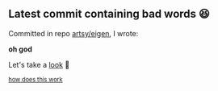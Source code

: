 ## Latest commit containing bad words 😆

Committed in repo [artsy/eigen](https://github.com/artsy/eigen), I wrote:

**oh god**

Let's take a [look](https://github.com/artsy/eigen/commit/a53729d86d576ba02cfbb9d2b3f5a8cb9f0aa173) 🤔

<sub>[how does this work](https://github.com/pvinis/pvinis/blob/master/README_ACTUAL.md)</sub>
